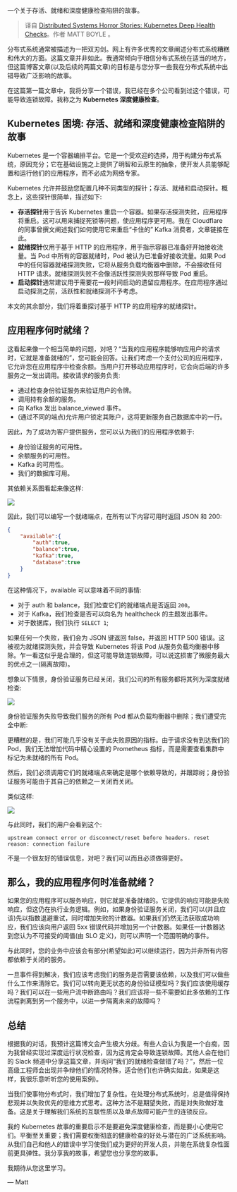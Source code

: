 <!--
title: 分布式系统恐怖故事：Kubernetes 深度健康检查
cover: https://encore.dev/assets/blog/tales-k8s.png
-->

一个关于存活、就绪和深度健康检查陷阱的故事。

> 译自 [Distributed Systems Horror Stories: Kubernetes Deep Health Checks](https://encore.dev/blog/horror-stories-k8s)。作者 MATT BOYLE 。

分布式系统通常被描述为一把双刃剑。网上有许多优秀的文章阐述分布式系统糟糕和伟大的方面。这篇文章并非如此。我通常倾向于相信分布式系统在适当的地方，但这篇博客文章(以及后续的两篇文章)的目标是与您分享一些我在分布式系统中出错导致广泛影响的故事。

在这篇第一篇文章中，我将分享一个错误，我已经在多个公司看到过这个错误，可能导致连锁故障。我称之为 **Kubernetes 深度健康检查**。

## Kubernetes 困境: 存活、就绪和深度健康检查陷阱的故事

Kubernetes 是一个容器编排平台。它是一个受欢迎的选择，用于构建分布式系统，原因充分；它在基础设施之上提供了明智和云原生的抽象，使开发人员能够配置和运行他们的应用程序，而不必成为网络专家。

Kubernetes 允许并鼓励您配置几种不同类型的探针；存活、就绪和启动探针。概念上，这些探针很简单，描述如下:

- **存活探针**用于告诉 Kubernetes 重启一个容器。如果存活探测失败，应用程序将重启。这可以用来捕捉死锁等问题，使应用程序更可用。我在 Cloudflare 的同事曾撰文阐述我们如何使用它来重启“卡住的” Kafka 消费者，文章链接在此。
- **就绪探针**仅用于基于 HTTP 的应用程序，用于指示容器已准备好开始接收流量。当 Pod 中所有的容器就绪时，Pod 被认为已准备好接收流量。如果 Pod 中的任何容器就绪探测失败，它将从服务负载均衡器中删除，不会接收任何 HTTP 请求。就绪探测失败不会像活跃性探测失败那样导致 Pod 重启。
- **启动探针**通常建议用于需要花一段时间启动的遗留应用程序。在应用程序通过启动探测之前，活跃性和就绪探测不予考虑。

本文的其余部分，我们将着重探讨基于 HTTP 的应用程序的就绪探针。

## 应用程序何时就绪？

这看起来像一个相当简单的问题，对吧？“当我的应用程序能够响应用户的请求时，它就是准备就绪的”，您可能会回答。让我们考虑一个支付公司的应用程序，它允许您在应用程序中检查余额。当用户打开移动应用程序时，它会向后端的许多服务之一发出调用。接收请求的服务负责:

- 通过检查身份验证服务来验证用户的令牌。
- 调用持有余额的服务。
- 向 Kafka 发出 balance_viewed 事件。
- (通过不同的端点)允许用户锁定其账户，这将更新服务自己数据库中的一行。

因此，为了成功为客户提供服务，您可以认为我们的应用程序依赖于:

- 身份验证服务的可用性。
- 余额服务的可用性。
- Kafka 的可用性。
- 我们的数据库可用。

其依赖关系图看起来像这样:

![](https://encore.dev/assets/blog/tales-k8s-1.png)

因此，我们可以编写一个就绪端点，在所有以下内容可用时返回 JSON 和 200:

```json
{
    "available":{
        "auth":true,
        "balance":true,
        "kafka":true,
        "database":true
    }
}

```

在这种情况下，available 可以意味着不同的事情:

- 对于 auth 和 balance，我们检查它们的就绪端点是否返回 `200`。
- 对于 Kafka，我们检查是否可以向名为 healthcheck 的主题发出事件。
- 对于数据库，我们执行 `SELECT 1`;

如果任何一个失败，我们会为 JSON 键返回 false，并返回 HTTP 500 错误。这被视为就绪探测失败，并会导致 Kubernetes 将该 Pod 从服务负载均衡器中移除。乍一看这似乎是合理的，但这可能导致连锁故障，可以说这损害了微服务最大的优点之一(隔离故障)。

想象以下情景，身份验证服务已经关闭，我们公司的所有服务都将其列为深度就绪检查:

![](https://encore.dev/assets/blog/tales-k8s-2.png)

身份验证服务失败导致我们服务的所有 Pod 都从负载均衡器中删除；我们遭受完全中断:

更糟糕的是，我们可能几乎没有关于此失败原因的指标。由于请求没有到达我们的 Pod，我们无法增加代码中精心设置的 Prometheus 指标，而是需要查看集群中标记为未就绪的所有 Pod。

然后，我们必须调用它们的就绪端点来确定是哪个依赖导致的，并跟踪树；身份验证服务可能由于其自己的依赖之一关闭而关闭。

类似这样:

![](https://encore.dev/assets/blog/tales-k8s-4.png)

与此同时，我们的用户会看到这个:

```
upstream connect error or disconnect/reset before headers. reset reason: connection failure

```

不是一个很友好的错误信息，对吧？我们可以而且必须做得更好。

## 那么，我的应用程序何时准备就绪？

如果您的应用程序可以服务响应，则它就是准备就绪的。它提供的响应可能是失败响应，但这仍在执行业务逻辑。例如，如果身份验证服务关闭，我们可以(并且应该)先以指数退避重试，同时增加失败的计数器。如果我们仍然无法获取成功响应，我们应该向用户返回 5xx 错误代码并增加另一个计数器。如果任一计数器达到您认为不可接受的阈值(由 SLO 定义)，则可以声明一个范围明确的事件。

与此同时，您的业务中应该会有部分(希望如此)可以继续运行，因为并非所有内容都依赖于关闭的服务。

一旦事件得到解决，我们应该考虑我们的服务是否需要该依赖，以及我们可以做些什么工作来清除它。我们可以转向更无状态的身份验证模型吗？我们应该使用缓存吗？我们可以在一些用户流中断路由吗？我们应该将一些不需要如此多依赖的工作流程剥离到另一个服务中，以进一步隔离未来的故障吗？

## 总结

根据我的对话，我预计这篇博文会产生极大分歧。有些人会认为我是一个白痴，因为我曾经实现过深度运行状况检查，因为这肯定会导致连锁故障。其他人会在他们的 Slack 频道中分享这篇文章，并询问“我们的就绪检查做错了吗？”，然后一位高级工程师会出现并争辩他们的情况特殊，适合他们(也许确实如此，如果是这样，我很乐意听听您的使用案例)。

当我们使事物分布式时，我们增加了复杂性。在处理分布式系统时，总是值得保持悲观并以失败优先的思维方式思考。这种方法不是期望失败，而是对失败做好准备。这是关于理解我们系统的互联性质以及单点故障可能产生的连锁反应。

我的 Kubernetes 故事的重要启示不是要避免深度健康检查，而是要小心使用它们。平衡至关重要；我们需要权衡彻底的健康检查的好处与潜在的广泛系统影响。从我们自己和他人的错误中学习使我们成为更好的开发人员，并能在系统复杂性面前更具弹性。我分享我的故事，希望您也分享您的故事。

我期待从您这里学习。

— Matt
